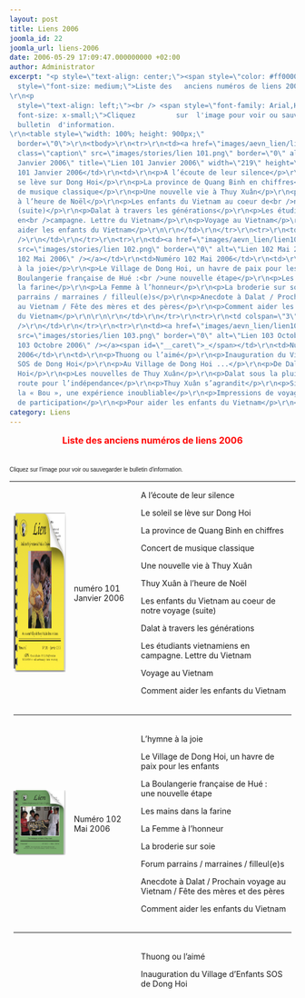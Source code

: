 ```yaml
---
layout: post
title: Liens 2006
joomla_id: 22
joomla_url: liens-2006
date: 2006-05-29 17:09:47.000000000 +02:00
author: Administrator
excerpt: "<p style=\"text-align: center;\"><span style=\"color: #ff0000;\"><strong><span
  style=\"font-size: medium;\">Liste des   anciens numéros de liens 2006<br /></span></strong>
\r\n<p
  style=\"text-align: left;\"><br /> <span style=\"font-family: Arial,Helvetica,sans-serif;
  font-size: x-small;\">Cliquez          sur  l'image pour voir ou sauvegarder le
  bulletin  d'information. 
\r\n<table style=\"width: 100%; height: 900px;\"
  border=\"0\">\r\n<tbody>\r\n<tr>\r\n<td><a href=\"images/aevn_lien/lien101.pdf\"><img
  class=\"caption\" src=\"images/stories/lien 101.png\" border=\"0\" alt=\"Lien 101
  Janvier 2006\" title=\"Lien 101 Janvier 2006\" width=\"219\" height=\"281\" /></a></td>\r\n<td>numéro
  101 Janvier 2006</td>\r\n<td>\r\n<p>A l’écoute de leur silence</p>\r\n<p>Le soleil
  se lève sur Dong Hoi</p>\r\n<p>La province de Quang Binh en chiffres</p>\r\n<p>Concert
  de musique classique</p>\r\n<p>Une nouvelle vie à Thuy Xuân</p>\r\n<p>Thuy Xuân
  à l’heure de Noël</p>\r\n<p>Les enfants du Vietnam au coeur de<br />notre voyage
  (suite)</p>\r\n<p>Dalat à travers les générations</p>\r\n<p>Les étudiants vietnamiens
  en<br />campagne. Lettre du Vietnam</p>\r\n<p>Voyage au Vietnam</p>\r\n<p>Comment
  aider les enfants du Vietnam</p>\r\n\r\n</td>\r\n</tr>\r\n<tr>\r\n<td colspan=\"3\">\r\n<hr
  />\r\n</td>\r\n</tr>\r\n<tr>\r\n<td><a href=\"images/aevn_lien/lien102.pdf\"><img
  src=\"images/stories/lien 102.png\" border=\"0\" alt=\"Lien 102 Mai 2006\" title=\"Lien
  102 Mai 2006\" /></a></td>\r\n<td>Numéro 102 Mai 2006</td>\r\n<td>\r\n<p>L’hymne
  à la joie</p>\r\n<p>Le Village de Dong Hoi, un havre de paix pour les enfants</p>\r\n<p>La
  Boulangerie française de Hué :<br />une nouvelle étape</p>\r\n<p>Les mains dans
  la farine</p>\r\n<p>La Femme à l’honneur</p>\r\n<p>La broderie sur soie</p>\r\n<p>Forum
  parrains / marraines / filleul(e)s</p>\r\n<p>Anecdote à Dalat / Prochain voyage
  au Vietnam / Fête des mères et des pères</p>\r\n<p>Comment aider les enfants
  du Vietnam</p>\r\n\r\n\r\n</td>\r\n</tr>\r\n<tr>\r\n<td colspan=\"3\">\r\n<hr
  />\r\n</td>\r\n</tr>\r\n<tr>\r\n<td><a href=\"images/aevn_lien/lien103.pdf\"><img
  src=\"images/stories/lien 103.png\" border=\"0\" alt=\"Lien 103 Octobre 2006\" title=\"Lien
  103 Octobre 2006\" /></a><span id=\"__caret\">_</span></td>\r\n<td>Numéro 103 Octobre
  2006</td>\r\n<td>\r\n<p>Thuong ou l’aimé</p>\r\n<p>Inauguration du Village d’Enfants
  SOS de Dong Hoi</p>\r\n<p>Au Village de Dong Hoi ...</p>\r\n<p>De Dalat à Dong
  Hoi</p>\r\n<p>Les nouvelles de Thuy Xuân</p>\r\n<p>Dalat sous la pluie</p>\r\n<p>En
  route pour l’indépendance</p>\r\n<p>Thuy Xuân s’agrandit</p>\r\n<p>Six mois à
  la « Bou », une expérience inoubliable</p>\r\n<p>Impressions de voyage au Vietnam</p>\r\n<p>Catalogue</p>\r\n<p>Bon
  de participation</p>\r\n<p>Pour aider les enfants du Vietnam</p>\r\n</td>\r\n</tr>\r\n</tbody>\r\n</table>"
category: Liens
---
```

<p style="text-align: center;"><span style="color: #ff0000;"><strong><span style="font-size: medium;">Liste des   anciens numéros de liens 2006<br /></span></strong>

<p style="text-align: left;"><br /> <span style="font-family: Arial,Helvetica,sans-serif; font-size: x-small;">Cliquez          sur  l'image pour voir ou sauvegarder le bulletin  d'information. 

<table style="width: 100%; height: 900px;" border="0">
<tbody>
<tr>
<td><a href="/assets/images/aevn_lien/lien101.pdf"><img class="caption" src="/assets/images/stories/lien 101.png" border="0" alt="Lien 101 Janvier 2006" title="Lien 101 Janvier 2006" width="219" height="281" /></a></td>
<td>numéro 101 Janvier 2006</td>
<td>
<p>A l’écoute de leur silence</p>
<p>Le soleil se lève sur Dong Hoi</p>
<p>La province de Quang Binh en chiffres</p>
<p>Concert de musique classique</p>
<p>Une nouvelle vie à Thuy Xuân</p>
<p>Thuy Xuân à l’heure de Noël</p>
<p>Les enfants du Vietnam au coeur de<br />notre voyage (suite)</p>
<p>Dalat à travers les générations</p>
<p>Les étudiants vietnamiens en<br />campagne. Lettre du Vietnam</p>
<p>Voyage au Vietnam</p>
<p>Comment aider les enfants du Vietnam</p>

</td>
</tr>
<tr>
<td colspan="3">
<hr />
</td>
</tr>
<tr>
<td><a href="/assets/images/aevn_lien/lien102.pdf"><img src="/assets/images/stories/lien 102.png" border="0" alt="Lien 102 Mai 2006" title="Lien 102 Mai 2006" /></a></td>
<td>Numéro 102 Mai 2006</td>
<td>
<p>L’hymne à la joie</p>
<p>Le Village de Dong Hoi, un havre de paix pour les enfants</p>
<p>La Boulangerie française de Hué :<br />une nouvelle étape</p>
<p>Les mains dans la farine</p>
<p>La Femme à l’honneur</p>
<p>La broderie sur soie</p>
<p>Forum parrains / marraines / filleul(e)s</p>
<p>Anecdote à Dalat / Prochain voyage au Vietnam / Fête des mères et des pères</p>
<p>Comment aider les enfants du Vietnam</p>


</td>
</tr>
<tr>
<td colspan="3">
<hr />
</td>
</tr>
<tr>
<td><a href="/assets/images/aevn_lien/lien103.pdf"><img src="/assets/images/stories/lien 103.png" border="0" alt="Lien 103 Octobre 2006" title="Lien 103 Octobre 2006" /></a><span id="__caret">_</span></td>
<td>Numéro 103 Octobre 2006</td>
<td>
<p>Thuong ou l’aimé</p>
<p>Inauguration du Village d’Enfants SOS de Dong Hoi</p>
<p>Au Village de Dong Hoi ...</p>
<p>De Dalat à Dong Hoi</p>
<p>Les nouvelles de Thuy Xuân</p>
<p>Dalat sous la pluie</p>
<p>En route pour l’indépendance</p>
<p>Thuy Xuân s’agrandit</p>
<p>Six mois à la « Bou », une expérience inoubliable</p>
<p>Impressions de voyage au Vietnam</p>
<p>Catalogue</p>
<p>Bon de participation</p>
<p>Pour aider les enfants du Vietnam</p>
</td>
</tr>
</tbody>
</table>
